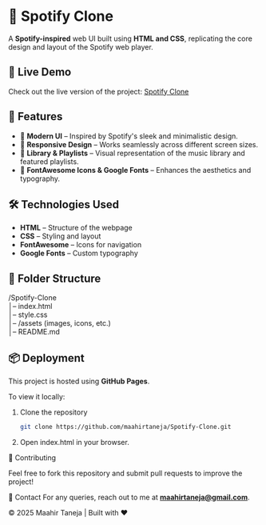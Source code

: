 # 🎵 Spotify Clone  

A **Spotify-inspired** web UI built using **HTML and CSS**, replicating the core design and layout of the Spotify web player.  

## 🚀 Live Demo  
Check out the live version of the project: [Spotify Clone](https://maahirtaneja.github.io/Spotify-Clone/)  

## 📌 Features  
- 🎨 **Modern UI** – Inspired by Spotify's sleek and minimalistic design.  
- 📱 **Responsive Design** – Works seamlessly across different screen sizes. 
- 🎵 **Library & Playlists** – Visual representation of the music library and featured playlists.  
- 🔗 **FontAwesome Icons & Google Fonts** – Enhances the aesthetics and typography.  

## 🛠️ Technologies Used  
- **HTML** – Structure of the webpage  
- **CSS** – Styling and layout  
- **FontAwesome** – Icons for navigation  
- **Google Fonts** – Custom typography  


## 📂 Folder Structure 
/Spotify-Clone  
│– index.html  
│– style.css  
│– /assets (images, icons, etc.)  
│– README.md  

## 📦 Deployment  
This project is hosted using **GitHub Pages**.  

To view it locally:  
1. Clone the repository  
   ```sh
   git clone https://github.com/maahirtaneja/Spotify-Clone.git
2.	Open index.html in your browser.

🌟 Contributing

Feel free to fork this repository and submit pull requests to improve the project!

📧 Contact
For any queries, reach out to me at **maahirtaneja@gmail.com**.  

© 2025 Maahir Taneja | Built with ❤️  
